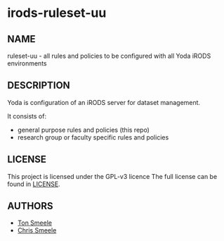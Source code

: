 irods-ruleset-uu
==========

NAME
----
ruleset-uu - all rules and policies to be configured with all Yoda iRODS environments

DESCRIPTION
-----------
Yoda is configuration of an iRODS server for dataset management.

It consists of:
- general purpose rules and policies  (this repo)
- research group or faculty specific rules and policies

LICENSE
-------
This project is licensed under the GPL-v3 licence
The full license can be found in [LICENSE](LICENSE).

AUTHORS
-------
- [Ton Smeele](https://github.com/tsmeele)
- [Chris Smeele](https://github.com/cjsmeele)
